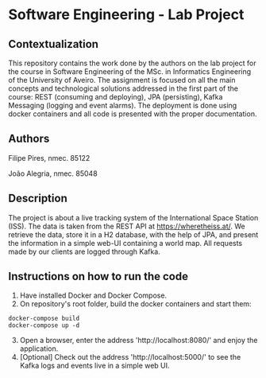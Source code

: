 # Software Engineering - Lab Project

## Contextualization

This repository contains the work done by the authors on the lab project for the course in Software Engineering of the MSc. in Informatics Engineering of the University of Aveiro.
The assignment is focused on all the main concepts and technological solutions addressed in the first part of the course: REST (consuming and deploying), JPA (persisting), Kafka Messaging (logging and event alarms).
The deployment is done using docker containers and all code is presented with the proper documentation.

## Authors

Filipe Pires, nmec. 85122

João Alegria, nmec. 85048

## Description

The project is about a live tracking system of the International Space Station (ISS).
The data is taken from the REST API at https://wheretheiss.at/.
We retrieve the data, store it in a H2 database, with the help of JPA, and present the information in a simple web-UI containing a world map.
All requests made by our clients are logged through Kafka.

## Instructions on how to run the code

1. Have installed Docker and Docker Compose.
2. On repository's root folder, build the docker containers and start them:
```shell
docker-compose build
docker-compose up -d
```
3. Open a browser, enter the address 'http://localhost:8080/' and enjoy the application.
7. [Optional] Check out the address 'http://localhost:5000/' to see the Kafka logs and events live in a simple web UI.

